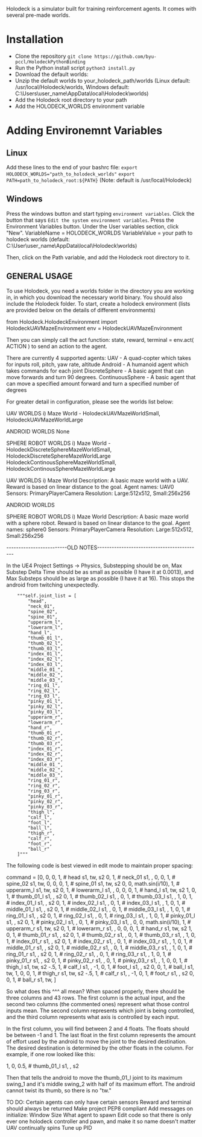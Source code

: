 Holodeck is a simulator built for training reinforcement agents. It comes with several pre-made worlds.

# Installation
* Clone the repository `git clone https://github.com/byu-pccl/HolodeckPythonBinding`
* Run the Python install script `python3 install.py`
* Download the default worlds:
* Unzip the default worlds to your_holodeck_path/worlds (Linux default: /usr/local/Holodeck/worlds, Windows default: C:\Users\user_name\AppData\local\Holodeck\worlds)
* Add the Holodeck root directory to your path
* Add the HOLODECK_WORLDS environment variable

# Adding Environemnt Variables
## Linux
Add these lines to the end of your bashrc file:
`export HOLODECK_WORLDS="path_to_holodeck_worlds"`
`export PATH=path_to_holodeck_root:${PATH}`
(Note: default is /usr/local/Holodeck)

## Windows
Press the windows button and start typing `environment variables`. Click the button that says `Edit the system environment variables`.
Press the Environment Variables button.
Under the User variables section, click "New".
VariableName = HOLODECK_WORLDS
VariableValue = your path to holodeck worlds (default: C:\User\user_name\AppData\local\Holodeck\worlds)

Then, click on the Path variable, and add the Holodeck root directory to it.

GENERAL USAGE
-------------
To use Holodeck, you need a worlds folder in the directory you are working in, in which you download the necessary
world binary. You should also include the Holodeck folder.
To start, create a holodeck environment (lists are provided below on the details of different environments)

from Holodeck.HolodeckEnvironment import HolodeckUAVMazeEnvironment
env = HolodeckUAVMazeEnvironment

Then you can simply call the act function:
state, reward, terminal = env.act( ACTION )
to send an action to the agent.

There are currently 4 supported agents:
UAV - A quad-copter which takes for inputs roll, pitch, yaw rate, altitude
Android - A humanoid agent which takes commands for each joint
DiscreteSphere - A basic agent that can move forwards and turn 90 degrees.
ContinuousSphere - A basic agent that can move a specified amount forward and turn a specified number of degrees

For greater detail in configuration, please see the worlds list below:

UAV WORLDS
    i) Maze World - HolodeckUAVMazeWorldSmall, HolodeckUAVMazeWorldLarge

ANDROID WORLDS
    None

SPHERE ROBOT WORLDS
    i) Maze World - HolodeckDiscreteSphereMazeWorldSmall, HolodeckDiscreteSphereMazeWorldLarge
                    HolodeckContinousSphereMazeWorldSmall, HolodeckContinousSphereMazeWorldLarge


UAV WORLDS
i) Maze World
    Description: A basic maze world with a UAV. Reward is based on linear distance to the goal.
    Agent names: UAV0
    Sensors: PrimaryPlayerCamera
    Resolution: Large:512x512, Small:256x256

ANDROID WORLDS

SPHERE ROBOT WORLDS
i) Maze World
    Description: A basic maze world with a sphere robot. Reward is based on linear distance to the goal.
    Agent names: sphere0
    Sensors: PrimaryPlayerCamera
    Resolution: Large:512x512, Small:256x256



-------------------------OLD NOTES-------------------------------------------

In the UE4 Project Settings -> Physics, Substepping should be on,
Max Substep Delta Time should be as small as possible (I have it at 0.0013),
and Max Substeps should be as large as possible (I have it at 16). 
This stops the android from twitching unexpectedly.



        """self.joint_list = [
            "head",
            "neck_01",
            "spine_02",
            "spine_01",
            "upperarm_l",
            "lowerarm_l",
            "hand_l",
            "thumb_01_l",
            "thumb_02_l",
            "thumb_03_l",
            "index_01_l",
            "index_02_l",
            "index_03_l",
            "middle_01_",
            "middle_02_",
            "middle_03_",
            "ring_01_l",
            "ring_02_l",
            "ring_03_l",
            "pinky_01_l",
            "pinky_02_l",
            "pinky_03_l",
            "upperarm_r",
            "lowerarm_r",
            "hand_r",
            "thumb_01_r",
            "thumb_02_r",
            "thumb_03_r",
            "index_01_r",
            "index_02_r",
            "index_03_r",
            "middle_01_",
            "middle_02_",
            "middle_03_",
            "ring_01_r",
            "ring_02_r",
            "ring_03_r",
            "pinky_01_r",
            "pinky_02_r",
            "pinky_03_r",
            "thigh_l",
            "calf_l",
            "foot_l",
            "ball_l",
            "thigh_r",
            "calf_r",
            "foot_r",
            "ball_r"
        ]"""


The following code is best viewed in edit mode to maintain proper spacing:

 command = [0, 0, 0, 1,              # head           s1, tw, s2
                       0, 1,                    # neck_01        s1,   ,
                       0, 0, 1,                 # spine_02       s1, tw,
                       0, 0, 0, 1,              # spine_01       s1, tw, s2
                       0, 0, math.sin(i/10), 1, # upperarm_l     s1, tw, s2
                       0, 1,                    # lowerarm_l     s1,   ,
                       0, 0, 0, 1,              # hand_l         s1, tw, s2
                       1, 0, 1,                 # thumb_01_l     s1,   , s2
                       0, 1,                    # thumb_02_l     s1,   ,
                       0, 1,                    # thumb_03_l     s1,   ,
                       1, 0, 1,                 # index_01_l     s1,   , s2
                       0, 1,                    # index_02_l     s1,   ,
                       0, 1,                    # index_03_l     s1,   ,
                       1, 0, 1,                 # middle_01_l    s1,   , s2
                       0, 1,                    # middle_02_l    s1,   ,
                       0, 1,                    # middle_03_l    s1,   ,
                       1, 0, 1,                 # ring_01_l      s1,   , s2
                       0, 1,                    # ring_02_l      s1,   ,
                       0, 1,                    # ring_03_l      s1,   ,
                       1, 0, 1,                 # pinky_01_l     s1,   , s2
                       0, 1,                    # pinky_02_l     s1,   ,
                       0, 1,                    # pinky_03_l     s1,   ,
                       0, 0, math.sin(i/10), 1, # upperarm_r     s1, tw, s2
                       0, 1,                    # lowerarm_r     s1,   ,
                       0, 0, 0, 1,              # hand_r         s1, tw, s2
                       1, 0, 1,                 # thumb_01_r     s1,   , s2
                       0, 1,                    # thumb_02_r     s1,   ,
                       0, 1,                    # thumb_03_r     s1,   ,
                       1, 0, 1,                 # index_01_r     s1,   , s2
                       0, 1,                    # index_02_r     s1,   ,
                       0, 1,                    # index_03_r     s1,   ,
                       1, 0, 1,                 # middle_01_r    s1,   , s2
                       0, 1,                    # middle_02_r    s1,   ,
                       0, 1,                    # middle_03_r    s1,   ,
                       1, 0, 1,                 # ring_01_r      s1,   , s2
                       0, 1,                    # ring_02_r      s1,   ,
                       0, 1,                    # ring_03_r      s1,   ,
                       1, 0, 1,                 # pinky_01_r     s1,   , s2
                       0, 1,                    # pinky_02_r     s1,   ,
                       0, 1,                    # pinky_03_r     s1,   ,
                       1, 0, 0, 1,             # thigh_l        s1, tw, s2
                       -.5, 1,                  # calf_l         s1,   ,
                       -1, 0, 1,                # foot_l         s1,   , s2
                       0, 0, 1,                 # ball_l         s1, tw,
                       1, 0, 0, 1,             # thigh_r        s1, tw, s2
                       -.5, 1,                  # calf_r         s1,   ,
                       -1, 0, 1,                # foot_r         s1,   , s2
                       0, 0, 1,                 # ball_r         s1, tw,
                       ]

So what does this ^^^ all mean? When spaced properly, there should be three columns and 43 rows. The first column is the actual input, and the second two columns (the commented ones) represent what those control inputs mean. The second column represents which joint is being controlled, and the third column represents what axis is controlled by each input.

In the first column, you will find between 2 and 4 floats. The floats should be between -1 and 1. The last float in the first column represents the amount of effort used by the android to move the joint to the desired destination. The desired destination is determined by the other floats in the column. For example, if one row looked like this:

1, 0, 0.5,                 # thumb_01_l     s1,   , s2

Then that tells the android to move the thumb_01_l joint to its maximum swing_1 and it's middle swing_2 with half of its maximum effort. The android cannot twist its thumb, so there is no "tw." 

TO DO:
Certain agents can only have certain sensors
Reward and terminal should always be returned
Make project PEP8 compliant
Add messages on initialize:
    Window Size
    What agent to spawn
Edit code so that there is only ever one holodeck controller and pawn, and make it so name doesn't matter
UAV continually spins
Tune up PID
